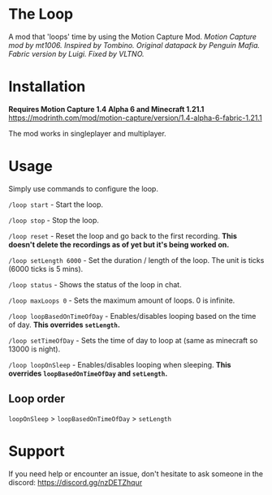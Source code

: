 # The Loop
A mod that 'loops' time by using the Motion Capture Mod.
*Motion Capture mod by mt1006. Inspired by Tombino. Original datapack by Penguin Mafia. Fabric version by Luigi. Fixed by VLTNO.*

# Installation
**Requires Motion Capture 1.4 Alpha 6 and Minecraft 1.21.1**
https://modrinth.com/mod/motion-capture/version/1.4-alpha-6-fabric-1.21.1

The mod works in singleplayer and multiplayer.

# Usage
Simply use commands to configure the loop.

`/loop start` - Start the loop.

`/loop stop` - Stop the loop.

`/loop reset` - Reset the loop and go back to the first recording. **This doesn't delete the recordings as of yet but it's being worked on.**

`/loop setLength 6000` - Set the duration / length of the loop. The unit is ticks (6000 ticks is 5 mins).

`/loop status` - Shows the status of the loop in chat.

`/loop maxLoops 0` - Sets the maximum amount of loops. 0 is infinite.

`/loop loopBasedOnTimeOfDay` - Enables/disables looping based on the time of day. **This overrides `setLength`.**

`/loop setTimeOfDay` - Sets the time of day to loop at (same as minecraft so 13000 is night).

`/loop loopOnSleep` - Enables/disables looping when sleeping. **This overrides `loopBasedOnTimeOfDay` and `setLength`.**

## Loop order
`loopOnSleep` > `loopBasedOnTimeOfDay` > `setLength`

# Support
If you need help or encounter an issue, don't hesitate to ask someone in the discord: https://discord.gg/nzDETZhqur
